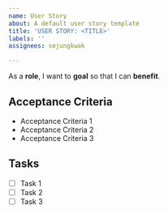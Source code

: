 ```yaml
---
name: User Story
about: A default user story template
title: 'USER STORY: <TITLE>'
labels: ''
assignees: sejungkwak

---
```


As a **role**, I want to **goal** so that I can **benefit**.

## Acceptance Criteria
- Acceptance Criteria 1
- Acceptance Criteria 2
- Acceptance Criteria 3

## Tasks
- [ ] Task 1
- [ ] Task 2
- [ ] Task 3

